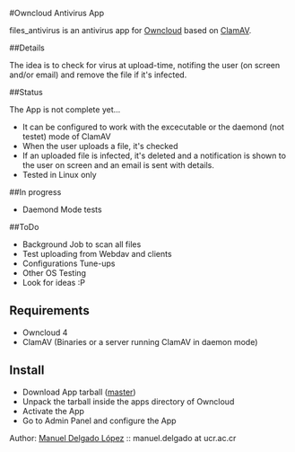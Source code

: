 #Owncloud Antivirus App   

files_antivirus is an antivirus app for [Owncloud](https://github.com/owncloud) based on [ClamAV](http://www.clamav.net).

##Details

The idea is to check for virus at upload-time, notifing the user (on screen and/or email) and
remove the file if it's infected.

##Status

The App is not complete yet...
* It can be configured to work with the excecutable or the daemond (not testet) mode of ClamAV
* When the user uploads a file, it's checked
* If an uploaded file is infected, it's deleted and a notification is shown to the user on screen and an email is sent with details.
* Tested in Linux only

##In progress

* Daemond Mode tests

##ToDo

* Background Job to scan all files
* Test uploading from Webdav and clients
* Configurations Tune-ups
* Other OS Testing
* Look for ideas :P

## Requirements

* Owncloud 4
* ClamAV (Binaries or a server running ClamAV in daemon mode)

## Install

* Download App tarball ([master](https://github.com/valarauco/files_antivirus/tarball/master))
* Unpack the tarball inside the apps directory of Owncloud
* Activate the App
* Go to Admin Panel and configure the App


Author: 
[Manuel Delgado López](https://github.com/valarauco/) :: manuel.delgado at ucr.ac.cr
